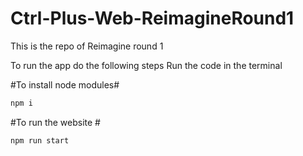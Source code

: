 # Ctrl-Plus-Web-ReimagineRound1
This is the repo of Reimagine round 1


To run the app do the following steps
Run the code in the terminal

#To install node modules#

```bash
npm i
```

#To run the website #

```bash
npm run start
```

